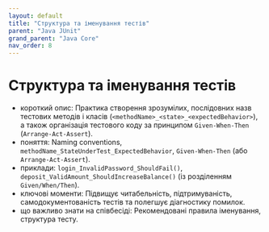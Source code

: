 ```yaml
---
layout: default
title: "Структура та іменування тестів"
parent: "Java JUnit"
grand_parent: "Java Core"
nav_order: 8
---
```


# Структура та іменування тестів

*   короткий опис: Практика створення зрозумілих, послідовних назв тестових методів і класів (`<methodName>_<state>_<expectedBehavior>`), а також організація тестового коду за принципом `Given-When-Then` (`Arrange-Act-Assert`).
*   поняття: Naming conventions, `methodName_StateUnderTest_ExpectedBehavior`, `Given-When-Then` (або `Arrange-Act-Assert`).
*   приклади: `login_InvalidPassword_ShouldFail()`, `deposit_ValidAmount_ShouldIncreaseBalance()` (із розділенням `Given/When/Then`).
*   ключові моменти: Підвищує читабельність, підтримуваність, самодокументованість тестів та полегшує діагностику помилок.
*   що важливо знати на співбесіді: Рекомендовані правила іменування, структура тесту.
